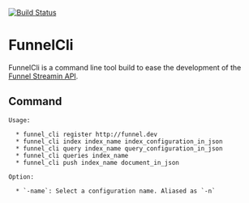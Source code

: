 [![Build Status](https://travis-ci.org/chatgris/funnel_cli.png?branch=master)](https://travis-ci.org/chatgris/funnel_cli)
# FunnelCli

FunnelCli is a command line tool build to ease the development of the [Funnel
Streamin API](https://github.com/AF83/funnel).


## Command


``` shell
Usage:

  * funnel_cli register http://funnel.dev
  * funnel_cli index index_name index_configuration_in_json
  * funnel_cli query index_name query_configuration_in_json
  * funnel_cli queries index_name
  * funnel_cli push index_name document_in_json

Option:

  * `-name`: Select a configuration name. Aliased as `-n`
```
